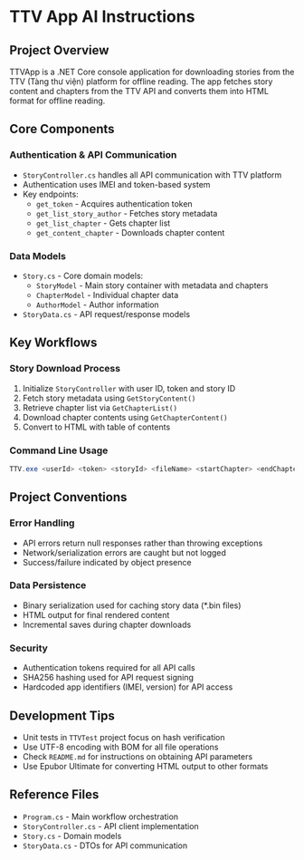 # TTV App AI Instructions

## Project Overview
TTVApp is a .NET Core console application for downloading stories from the TTV (Tàng thư viện) platform for offline reading. The app fetches story content and chapters from the TTV API and converts them into HTML format for offline reading.

## Core Components

### Authentication & API Communication
- `StoryController.cs` handles all API communication with TTV platform
- Authentication uses IMEI and token-based system
- Key endpoints:
  - `get_token` - Acquires authentication token
  - `get_list_story_author` - Fetches story metadata
  - `get_list_chapter` - Gets chapter list
  - `get_content_chapter` - Downloads chapter content

### Data Models
- `Story.cs` - Core domain models:
  - `StoryModel` - Main story container with metadata and chapters
  - `ChapterModel` - Individual chapter data
  - `AuthorModel` - Author information
- `StoryData.cs` - API request/response models

## Key Workflows

### Story Download Process
1. Initialize `StoryController` with user ID, token and story ID
2. Fetch story metadata using `GetStoryContent()`
3. Retrieve chapter list via `GetChapterList()`
4. Download chapter contents using `GetChapterContent()`
5. Convert to HTML with table of contents

### Command Line Usage
```powershell
TTV.exe <userId> <token> <storyId> <fileName> <startChapter> <endChapter>
```

## Project Conventions

### Error Handling
- API errors return null responses rather than throwing exceptions
- Network/serialization errors are caught but not logged
- Success/failure indicated by object presence

### Data Persistence
- Binary serialization used for caching story data (*.bin files)
- HTML output for final rendered content
- Incremental saves during chapter downloads

### Security
- Authentication tokens required for all API calls
- SHA256 hashing used for API request signing
- Hardcoded app identifiers (IMEI, version) for API access

## Development Tips
- Unit tests in `TTVTest` project focus on hash verification
- Use UTF-8 encoding with BOM for all file operations
- Check `README.md` for instructions on obtaining API parameters
- Use Epubor Ultimate for converting HTML output to other formats

## Reference Files
- `Program.cs` - Main workflow orchestration
- `StoryController.cs` - API client implementation
- `Story.cs` - Domain models
- `StoryData.cs` - DTOs for API communication
